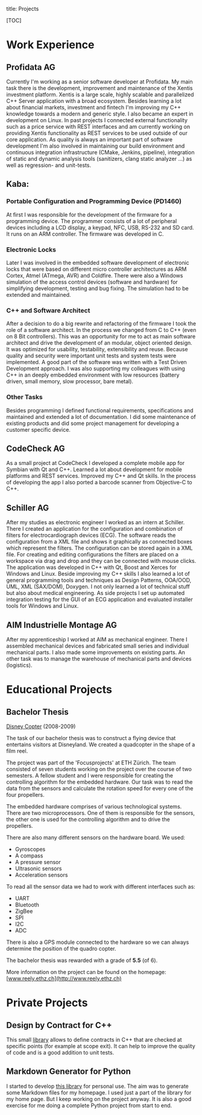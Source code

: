 title: Projects

[TOC]


# Work Experience


## Profidata AG
Currently I'm working as a senior software developer at Profidata.
My main task there is the development, improvement and maintenance of the Xentis investment platform. Xentis is a large scale, highly scalable and parallelized C++ Server application with a broad ecosystem. 
Besides learning a lot about financial markets, investment and fintech I'm improving my C++ knowledge towards  a modern and generic style. I also became an expert in development on Linux.
In past projects I connected external functionality such as a price service with REST interfaces and am currently working on providing Xentis functionality as REST services to be used outside of our core application.
As quality is always an important part of software development I'm also involved in maintaining our build environment and continuous integration infrastructure (CMake, Jenkins, pipeline), integration of static and dynamic analysis tools (sanitizers, clang static analyzer ...) as well as regression- and unit-tests.


## Kaba:
### Portable Configuration and Programming Device (PD1460)
At first I was responsible for the development of the firmware for a programming device. The programmer consists of a lot of peripheral devices including a LCD display, a keypad, NFC, USB, RS-232 and SD card. It runs on an ARM controller. The firmware was developed in C.

### Electronic Locks
Later I was involved in the embedded software development of electronic locks that were based on different micro controller architectures as ARM Cortex, Atmel (ATmega, AVR) and Coldfire. There were also a Windows simulation of the access control devices (software and hardware) for simplifying development, testing and bug fixing. The simulation had to be extended and maintained.

### C++ and Software Architect
After a decision to do a big rewrite and refactoring of the firmware I took the role of a software architect. In the process we changed from C to C++ (even on 8 Bit controllers). This was an opportunity for me to act as main software architect and drive the development of an modular, object oriented design. It was optimized for usability, testability, extensibility and reuse.
Because quality and security were important unit tests and system tests were implemented. A good part of the software was written with a Test Driven Development approach.
I was also supporting my colleagues with using C++ in an deeply embedded environment with low resources (battery driven, small memory, slow processor, bare metal).

### Other Tasks
Besides programming I defined functional requirements, specifications and maintained and extended a lot of documentation. I did some maintenance of existing products and did some project management for developing a customer specific device.


## CodeCheck AG
As a small project at CodeCheck I developed a
complete mobile app for Symbian with Qt and C++. Learned a lot about development for mobile platforms and REST services. Improved my C++ and Qt skills. In the process of developing the app I also ported a barcode scanner from Objective-C to C++.


## Schiller AG
After my studies as electronic engineer I worked as an intern at Schiller.
There I created an application for the configuration and combination of filters for electrocardiograph devices (ECG). 
The software reads the configuration from a XML file and shows it graphically as connected boxes which represent the filters. The configuration can be stored again in a XML file. For creating and editing configurations the filters are placed on a workspace via drag and drop and they can be connected with mouse clicks.
The application was developed in C++ with Qt, Boost and Xerces for Windows and Linux.
Beside improving my C++ skills I also learned a lot of general programming tools and techniques as Design Patterns, OOA/OOD, UML, XML (SAX/DOM), Doxygen.
I not only learned a lot of technical stuff but also about medical engineering.
As side projects I set up automated integration testing for the GUI of an ECG application and evaluated installer tools for Windows and Linux.


## AIM Industrielle Montage AG

After my apprenticeship I worked at AIM as mechanical engineer.
There I assembled mechanical devices and fabricated small series and individual mechanical parts. I also made some improvements on existing parts.
An other task was to manage the warehouse of mechanical parts and devices (logistics).


# Educational Projects

## Bachelor Thesis

[Disney Copter](http://www.reely.ethz.ch/) (2008-2009)

The task of our bachelor thesis was to construct a flying device that entertains visitors at Disneyland. We created a quadcopter in the shape of a film reel.

The project was part of the 'Focusprojects' at ETH Zürich. The team consisted of seven students working on the project over the course of two semesters. A fellow student and I were responsible for creating the controlling algorithm for the embedded hardware. Our task was to read the data from the sensors and calculate the rotation speed for every one of the four propellers.

The embedded hardware comprises of various technological systems. There are two microprocessors. One of them is responsible for the sensors, the other one is used for the controlling algorithm and to drive the propellers. 

There are also many different sensors on the hardware board. We used:

- Gyroscopes
- A compass
- A pressure sensor
- Ultrasonic sensors
- Acceleration sensors

To read all the sensor data we had to work with different interfaces such as:

- UART
- Bluetooth
- ZigBee
- SPI 
- I2C
- ADC

There is also a GPS module connected to the hardware so we can always determine the position of the quadro copter.

The bachelor thesis was rewarded with a grade of **5.5** (of 6).

More information on the project can be found on the homepage: [www.reely.ethz.ch](http://www.reely.ethz.ch)

# Private Projects

## Design by Contract for C++

This small [library](https://github.com/LukasWoodtli/DesignByContractPlusPlus) allows to define contracts in C++ that are checked at specific points (for example at scope exit). It can help to improve the quality of code and is a good addition to unit tests.


## Markdown Generator for Python

I started to develop [this library](https://github.com/LukasWoodtli/MarkdownGen) for personal use. The aim was to generate some Markdown files for my homepage. I used just a part of the library for my home page.
But I keep working on the project anyway. It is also a good exercise for me doing a complete Python project from start to end.

